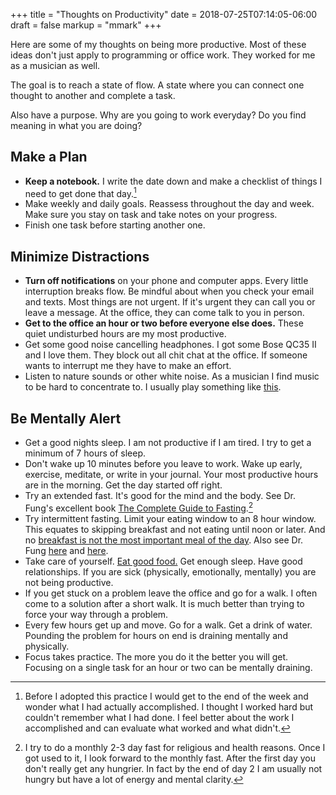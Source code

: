 +++
title = "Thoughts on Productivity"
date = 2018-07-25T07:14:05-06:00
draft = false
markup = "mmark"
+++

Here are some of my thoughts on being more productive. Most of these ideas don't just apply to programming or office work. They worked for me as a musician as well.

The goal is to reach a state of flow. A state where you can connect one thought to another and complete a task.

Also have a purpose. Why are you going to work everyday? Do you find meaning in what you are doing?

## Make a Plan

- **Keep a notebook.** I write the date down and make a checklist of things I need to get done that day.[^1]
- Make weekly and daily goals. Reassess throughout the day and week. Make sure you stay on task and take notes on your progress.
- Finish one task before starting another one.

## Minimize Distractions

- **Turn off notifications** on your phone and computer apps. Every little interruption breaks flow. Be mindful about when you check your email and texts. Most things are not urgent. If it's urgent they can call you or leave a message. At the office, they can come talk to you in person.
- **Get to the office an hour or two before everyone else does.** These quiet undisturbed hours are my most productive.
- Get some good noise cancelling headphones. I got some Bose QC35 II and I love them. They block out all chit chat at the office. If someone wants to interrupt me they have to make an effort.
- Listen to nature sounds or other white noise. As a musician I find music to be hard to concentrate to. I usually play something like [this](https://youtu.be/ja8pA2B0RR4).


## Be Mentally Alert

- Get a good nights sleep. I am not productive if I am tired. I try to get a minimum of 7 hours of sleep.
- Don't wake up 10 minutes before you leave to work. Wake up early, exercise, meditate, or write in your journal. Your most productive hours are in the morning. Get the day started off right.
- Try an extended fast. It's good for the mind and the body. See Dr. Fung's excellent book [The Complete Guide to Fasting](https://www.amazon.com/Complete-Guide-Fasting-Intermittent-Alternate-Day/dp/1628600012).[^2]
- Try intermittent fasting. Limit your eating window to an 8 hour window. This equates to skipping breakfast and not eating until noon or later. And no [breakfast is not the most important meal of the day](https://www.nytimes.com/2016/05/24/upshot/sorry-theres-nothing-magical-about-breakfast.html). Also see Dr. Fung [here](https://idmprogram.com/eat-fast-break-fast/) and [here](https://idmprogram.com/tyranny-breakfast-lose-weight-v/).
- Take care of yourself. [Eat good food.](https://www.amazon.com/Eat-Live-Cookbook-Delicious-Nutrient-Rich/dp/0062286706) Get enough sleep. Have good relationships. If you are sick (physically, emotionally, mentally) you are not being productive.
- If you get stuck on a problem leave the office and go for a walk. I often come to a solution after a short walk. It is much better than trying to force your way through a problem.
- Every few hours get up and move. Go for a walk. Get a drink of water. Pounding the problem for hours on end is draining mentally and physically.
- Focus takes practice. The more you do it the better you will get. Focusing on a single task for an hour or two can be mentally draining.


[^1]: Before I adopted this practice I would get to the end of the week and wonder what I had actually accomplished. I thought I worked hard but couldn't remember what I had done. I feel better about the work I accomplished and can evaluate what worked and what didn't.

[^2]: I try to do a monthly 2-3 day fast for religious and health reasons. Once I got used to it, I look forward to the monthly fast. After the first day you don't really get any hungrier. In fact by the end of day 2 I am usually not hungry but have a lot of energy and mental clarity.